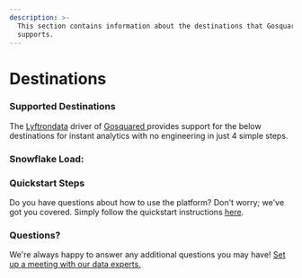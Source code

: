 ```yaml
---
description: >-
  This section contains information about the destinations that Gosquared 
  supports.
---
```


# Destinations

### Supported Destinations

The [Lyftrondata](https://www.lyftrondata.com/) driver of [Gosquared ](../gosquared-/None/)provides support for the below destinations for instant analytics with no engineering in just 4 simple steps.

### Snowflake Load:

### Quickstart Steps

Do you have questions about how to use the platform? Don't worry; we've got you covered. Simply follow the quickstart instructions [here](./).

### Questions? <a href="#questions" id="questions"></a>

We're always happy to answer any additional questions you may have! [Set up a meeting with our data experts.](https://www.lyftrondata.com/book-a-meeting/)
